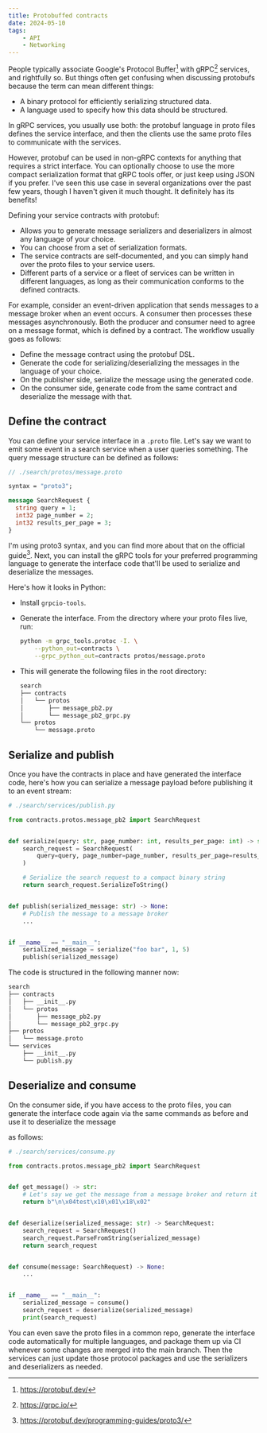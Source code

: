 ```yaml
---
title: Protobuffed contracts
date: 2024-05-10
tags:
    - API
    - Networking
---
```


People typically associate Google's Protocol Buffer[^1] with gRPC[^2] services, and
rightfully so. But things often get confusing when discussing protobufs because the term can
mean different things:

-   A binary protocol for efficiently serializing structured data.
-   A language used to specify how this data should be structured.

In gRPC services, you usually use both: the protobuf language in proto files defines the
service interface, and then the clients use the same proto files to communicate with the
services.

However, protobuf can be used in non-gRPC contexts for anything that requires a strict
interface. You can optionally choose to use the more compact serialization format that gRPC
tools offer, or just keep using JSON if you prefer. I've seen this use case in several
organizations over the past few years, though I haven't given it much thought. It definitely
has its benefits!

Defining your service contracts with protobuf:

-   Allows you to generate message serializers and deserializers in almost any language of
    your choice.
-   You can choose from a set of serialization formats.
-   The service contracts are self-documented, and you can simply hand over the proto files
    to your service users.
-   Different parts of a service or a fleet of services can be written in different
    languages, as long as their communication conforms to the defined contracts.

For example, consider an event-driven application that sends messages to a message broker
when an event occurs. A consumer then processes these messages asynchronously. Both the
producer and consumer need to agree on a message format, which is defined by a contract. The
workflow usually goes as follows:

-   Define the message contract using the protobuf DSL.
-   Generate the code for serializing/deserializing the messages in the language of your
    choice.
-   On the publisher side, serialize the message using the generated code.
-   On the consumer side, generate code from the same contract and deserialize the message
    with that.

## Define the contract

You can define your service interface in a `.proto` file. Let's say we want to emit some
event in a search service when a user queries something. The query message structure can be
defined as follows:

```proto
// ./search/protos/message.proto

syntax = "proto3";

message SearchRequest {
  string query = 1;
  int32 page_number = 2;
  int32 results_per_page = 3;
}
```

I'm using proto3 syntax, and you can find more about that on the official guide[^3]. Next,
you can install the gRPC tools for your preferred programming language to generate the
interface code that'll be used to serialize and deserialize the messages.

Here's how it looks in Python:

-   Install `grpcio-tools`.
-   Generate the interface. From the directory where your proto files live, run:

    ```sh
    python -m grpc_tools.protoc -I. \
        --python_out=contracts \
        --grpc_python_out=contracts protos/message.proto
    ```

-   This will generate the following files in the root directory:

    ```txt
    search
    ├── contracts
    │   └── protos
    │       ├── message_pb2.py
    │       └── message_pb2_grpc.py
    └── protos
        └── message.proto
    ```

## Serialize and publish

Once you have the contracts in place and have generated the interface code, here's how you
can serialize a message payload before publishing it to an event stream:

```python
# ./search/services/publish.py

from contracts.protos.message_pb2 import SearchRequest


def serialize(query: str, page_number: int, results_per_page: int) -> str:
    search_request = SearchRequest(
        query=query, page_number=page_number, results_per_page=results_per_page
    )

    # Serialize the search request to a compact binary string
    return search_request.SerializeToString()


def publish(serialized_message: str) -> None:
    # Publish the message to a message broker
    ...


if __name__ == "__main__":
    serialized_message = serialize("foo bar", 1, 5)
    publish(serialized_message)
```

The code is structured in the following manner now:

```txt
search
├── contracts
│   ├── __init__.py
│   └── protos
│       ├── message_pb2.py
│       └── message_pb2_grpc.py
├── protos
│   └── message.proto
└── services
    ├── __init__.py
    └── publish.py
```

## Deserialize and consume

On the consumer side, if you have access to the proto files, you can generate the interface
code again via the same commands as before and use it to deserialize the message

as follows:

```python
# ./search/services/consume.py

from contracts.protos.message_pb2 import SearchRequest


def get_message() -> str:
    # Let's say we get the message from a message broker and return it
    return b"\n\x04test\x10\x01\x18\x02"


def deserialize(serialized_message: str) -> SearchRequest:
    search_request = SearchRequest()
    search_request.ParseFromString(serialized_message)
    return search_request


def consume(message: SearchRequest) -> None:
    ...


if __name__ == "__main__":
    serialized_message = consume()
    search_request = deserialize(serialized_message)
    print(search_request)
```

You can even save the proto files in a common repo, generate the interface code
automatically for multiple languages, and package them up via CI whenever some changes are
merged into the main branch. Then the services can just update those protocol packages and
use the serializers and deserializers as needed.

[^1]: https://protobuf.dev/
[^2]: https://grpc.io/
[^3]: https://protobuf.dev/programming-guides/proto3/
